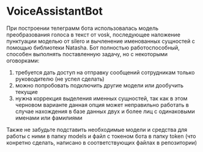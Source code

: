 # VoiceAssistantBot
При построении телеграмм бота использовалась модель преобразования голоса в текст от vosk, последующее наложение пунктуации моделью от silero и вычленение именованных сущностей с помощью библиотеки Natasha. 
Бот полностью работоспособный, способен выполнять поставленную задачу, но с некоторыми оговорками: 
1) требуется дать доступ на отправку сообщений сотрудникам только руководителю (не успел сделать)
2) можно попробовать подключить другие модели или дообучить текущие
3) нужна коррекция выделения именных сущностей, так как в этом черновом варианте данная опция может неправильно работать в случае нахождения в базе данных двух и более лиц с одинаковыми именами или фамилиями

Также не забудьте подставить необходимые модели и средства для работы с ними в папку models и файл с токеном бота в папку token (что конретно сделать, написано в соответствующих файлах в репозитории)
